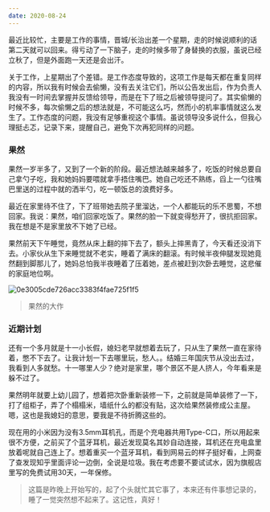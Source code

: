 ```yaml
---
date: 2020-08-24
---
```


最近比较忙，主要是工作的事情，晋城/长治出差一个星期，走的时候说顺利的话第二天就可以回来。得亏动了一下脑子，走的时候多带了身替换的衣服，虽说已经立秋了，但是外面跑一天还是会出汗。

关于工作，上星期出了个差错。是工作态度导致的，这项工作是每天都在重复同样的内容，所以我有时候会去偷懒，没有去关注它们，所以公告发出后，作为负责人我没有一时间去掌握并反馈给领导，而是在下了班之后被领导提问了。其实偷懒的时候不多，每次偷懒之后的想法就是，不可能这么巧，然而小的机率事情就这么发生了。工作态度的问题，我没有足够重视这个事情。虽说领导没多说什么，但我心理挺忐忑，记录下来，提醒自己，避免下次再犯同样的问题。

### 果然

果然一岁半多了，又到了一个新的阶段。最近想法越来越多了，吃饭的时候总要自己拿勺子吃，我和她妈妈要喂就拿手捂住嘴巴。她自己吃还不熟练，舀上一勺往嘴巴里送的过程中就的洒半勺，吃一顿饭总的浪费好多。

最近在家里待不住了，下了班带她去院子里溜达，一个人都能玩的乐不思蜀，不想回家。我说：果然，咱们回家吃饭了。果然的脸一下就变得愁开了，很抗拒回家。我在想是不是家里放不下她了已经。

果然前天下午睡觉，竟然从床上翻的摔下去了，额头上摔黑青了，今天看还没消下去。小家伙从生下来睡觉就不老实，睡着了满床的翻滚。有时候半夜伸腿发现她竟然翻到脚那儿了，她妈总怕我半夜睡着了压着她，差点被赶到次卧去睡觉，这悲催的家庭地位啊。

![0e3005cde726acc3383f4fae725f1f5](https://img.010316.xyz/usr/hugo/%E6%9E%9C%E7%84%B6.jpg)

> 果然的大作

### 近期计划

还有一个多月就是十一小长假，媳妇老早就想着去玩了，只从生了果然一直在家待着，憋不下去了。让我计划一下去哪里玩，愁人。。结婚三年国庆节从没出去过，我看到人多就愁。十一哪里人少？绝对是家里，哪个景区不是人挤人，今年看来是躲不过了。

果然明年就要上幼儿园了，想着把次卧重新装修一下，之前就是简单装修了一下，打了组柜子，弄了个榻榻米，墙纸什么的都没有贴，这次给果然装修成公主屋。嗯，这也是我媳妇的意思，要我是不待折腾这些的。

现在用的小米因为没有3.5mm耳机孔，而是个充电器共用Type-C口，所以用起来很不方便，之前买了个蓝牙耳机，最近发现莫名其妙自动连接，耳机还在充电盒里放着呢就自己连上了。想着重买一个蓝牙耳机，看到网易云的样子挺好看，上网查了查发现知乎里面评论一边倒，全说是垃圾。我在考虑要不要试试水，因为旗舰店里写的免费试用30天，一年保修。

> 这篇是昨晚上开始写的，起了个头就忙其它事了，本来还有件事想记录的，睡了一觉突然想不起来了。这记性，真好！